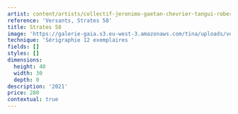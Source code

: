 ```yaml
---
artist: content/artists/collectif-jeronimo-gaetan-chevrier-tangui-robert.md
reference: 'Versants, Strates 58'
title: Strates 58
image: 'https://galerie-gaia.s3.eu-west-3.amazonaws.com/tina/uploads/versants/STRATES 58 _ 30x40cm _ 12ex _ web.jpg'
technique: 'Sérigraphie 12 exemplaires '
fields: []
styles: []
dimensions:
  height: 40
  width: 30
  depth: 0
description: '2021'
price: 280
contextual: true
---
```


